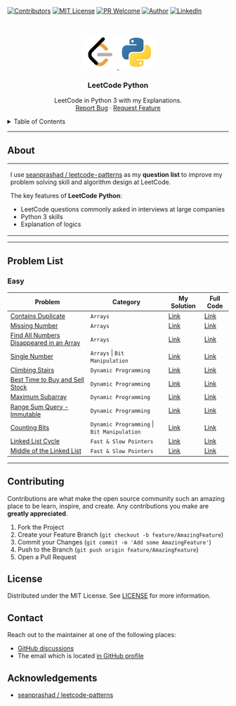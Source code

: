 [![Contributors][contributors-shield]][contributors-url]
[![MIT License][license-shield]][license-url]
[![PR Welcome][pr-welcome-shield]](#contributing)
[![Author][author-shield]][author-url]
[![LinkedIn][linkedin-shield]][linkedin-url]

<!-- PROJECT LOGO -->
<br />
<p align="center">
  <a href="https://github.com/windsuzu/leetcode-python">
    <img src="images/leetcode.png" alt="leetcode" width="80" height="80">
    <img src="images/python.png" alt="python" width="80" height="80">
  </a>

  <h3 align="center">LeetCode Python</h3>

  <p align="center">
    LeetCode in Python 3 with my Explanations.
    <br />
    <a href="https://github.com/windsuzu/leetcode-python/issues">Report Bug</a>
    ·
    <a href="https://github.com/windsuzu/leetcode-python/issues">Request Feature</a>
  </p>
</p>


<details>
<summary>Table of Contents</summary>

* [About](#about)
* [Problem List](#problem-list)
  * [Easy](#easy)
* [Contributing](#contributing)
* [License](#license)
* [Contact](#contact)
* [Acknowledgements](#acknowledgements)

</details>

---

<!-- ABOUT THE PROJECT -->
## About

<table>
<tr>
<td>

I use [seanprashad / leetcode-patterns](https://github.com/SeanPrashad/leetcode-patterns) as my **question list** to improve my problem solving skill and algorithm design at LeetCode.

The key features of **LeetCode Python**:

- LeetCode questions commonly asked in interviews at large companies
- Python 3 skills
- Explanation of logics

</td>
</tr>
</table>

---

## Problem List

### Easy

| Problem                                                                                | Category                                    | My Solution                                        | Full Code                                          |
| -------------------------------------------------------------------------------------- | ------------------------------------------- | -------------------------------------------------- | -------------------------------------------------- |
| [Contains Duplicate][p-contains-duplicate]                                             | `Arrays`                                    | [Link][d-contains-duplicate]                       | [Link][c-contains-duplicate]                       |
| [Missing Number][p-missing-number]                                                     | `Arrays`                                    | [Link][d-missing-number]                           | [Link][c-missing-number]                           |
| [Find All Numbers Disappeared in an Array][p-find-all-numbers-disappeared-in-an-array] | `Arrays`                                    | [Link][d-find-all-numbers-disappeared-in-an-array] | [Link][c-find-all-numbers-disappeared-in-an-array] |
| [Single Number][p-single-number]                                                       | `Arrays` \| `Bit Manipulation`              | [Link][d-single-number]                            | [Link][c-single-number]                            |
| [Climbing Stairs][p-climbing-stairs]                                                   | `Dynamic Programming`                       | [Link][d-climbing-stairs]                          | [Link][c-climbing-stairs]                          |
| [Best Time to Buy and Sell Stock][p-best-time-to-buy-and-sell-stock]                   | `Dynamic Programming`                       | [Link][d-best-time-to-buy-and-sell-stock]          | [Link][c-best-time-to-buy-and-sell-stock]          |
| [Maximum Subarray][p-maximum-subarray]                                                 | `Dynamic Programming`                       | [Link][d-maximum-subarray]                         | [Link][c-maximum-subarray]                         |
| [Range Sum Query - Immutable][p-range-sum-query]                                       | `Dynamic Programming`                       | [Link][d-range-sum-query]                          | [Link][c-range-sum-query]                          |
| [Counting Bits][p-counting-bits]                                                       | `Dynamic Programming` \| `Bit Manipulation` | [Link][d-counting-bits]                            | [Link][c-counting-bits]                            |
| [Linked List Cycle][p-linked-list-cycle]                                               | `Fast & Slow Pointers`                      | [Link][d-linked-list-cycle]                        | [Link][c-linked-list-cycle]                        |
| [Middle of the Linked List][p-middle-of-the-linked-list]                               | `Fast & Slow Pointers`                      | [Link][d-middle-of-the-linked-list]                | [Link][c-middle-of-the-linked-list]                |

---

## Contributing

Contributions are what make the open source community such an amazing place to be learn, inspire, and create. Any contributions you make are **greatly appreciated**.

1. Fork the Project
2. Create your Feature Branch (`git checkout -b feature/AmazingFeature`)
3. Commit your Changes (`git commit -m 'Add some AmazingFeature'`)
4. Push to the Branch (`git push origin feature/AmazingFeature`)
5. Open a Pull Request

## License

Distributed under the MIT License. See [LICENSE](https://github.com/windsuzu/leetcode-python/blob/main/LICENSE) for more information.

## Contact

Reach out to the maintainer at one of the following places:

* [GitHub discussions](https://github.com/windsuzu/leetcode-python/discussions)
* The email which is located [in GitHub profile](https://github.com/windsuzu)


## Acknowledgements

* [seanprashad / leetcode-patterns](https://github.com/SeanPrashad/leetcode-patterns)


[contributors-shield]: https://img.shields.io/github/contributors/windsuzu/leetcode-python.svg?style=for-the-badge
[contributors-url]: https://github.com/windsuzu/leetcode-python/graphs/contributors
[issues-shield]: https://img.shields.io/github/issues/windsuzu/leetcode-python.svg?style=for-the-badge
[issues-url]: https://github.com/windsuzu/leetcode-python/issues
[license-shield]: https://img.shields.io/github/license/windsuzu/leetcode-python.svg?style=for-the-badge&label=license
[license-url]: https://github.com/windsuzu/leetcode-python/blob/main/LICENSE.txt
[linkedin-shield]: https://img.shields.io/badge/-LinkedIn-black.svg?style=for-the-badge&logo=linkedin&colorB=555
[linkedin-url]: https://linkedin.com/in/windsuzu
[pr-welcome-shield]: https://shields.io/badge/PRs-Welcome-ff69b4?style=for-the-badge
[author-shield]: https://shields.io/badge/Made_with_%E2%9D%A4_by-windsuzu-F4A92F?style=for-the-badge
[author-url]: https://github.com/windsuzu


<!-- Problem Ref -->
[p-contains-duplicate]: https://leetcode.com/problems/contains-duplicate/
[p-missing-number]: https://leetcode.com/problems/missing-number/
[p-find-all-numbers-disappeared-in-an-array]: https://leetcode.com/problems/find-all-numbers-disappeared-in-an-array/
[p-single-number]: https://leetcode.com/problems/single-number/
[p-climbing-stairs]: https://leetcode.com/problems/climbing-stairs/
[p-best-time-to-buy-and-sell-stock]: https://leetcode.com/problems/best-time-to-buy-and-sell-stock/
[p-maximum-subarray]: https://leetcode.com/problems/maximum-subarray/
[p-range-sum-query]: https://leetcode.com/problems/range-sum-query-immutable/
[p-counting-bits]: https://leetcode.com/problems/counting-bits/
[p-linked-list-cycle]: https://leetcode.com/problems/linked-list-cycle/
[p-middle-of-the-linked-list]: https://leetcode.com/problems/middle-of-the-linked-list/


<!-- Discuss Ref -->
[d-contains-duplicate]: https://leetcode.com/problems/contains-duplicate/discuss/1382394/Python-3-or-Compare-the-size!
[d-missing-number]: https://leetcode.com/problems/missing-number/discuss/1382390/Python-3-or-O(1)-space-or-O(n)-time
[d-find-all-numbers-disappeared-in-an-array]: https://leetcode.com/problems/find-all-numbers-disappeared-in-an-array/discuss/1384686/Python-3-or-Easy-Solution-using-Set
[d-single-number]: https://leetcode.com/problems/single-number/discuss/1387175/Python-3-or-XOR-Explanation
[d-climbing-stairs]: https://leetcode.com/problems/climbing-stairs/discuss/1388999/Python-3-or-Dynamic-Programming
[d-best-time-to-buy-and-sell-stock]: https://leetcode.com/problems/best-time-to-buy-and-sell-stock/discuss/1391460/Python-3-or-KEEP-the-lowest-and-COMPARE-the-profit-!
[d-maximum-subarray]: https://leetcode.com/problems/maximum-subarray/discuss/1392524/Python-3-or-O(n)-Time-or-O(1)-Space
[d-range-sum-query]: https://leetcode.com/problems/range-sum-query-immutable/discuss/1394672/Python-3-or-Cumulative-Sum
[d-counting-bits]: https://leetcode.com/problems/counting-bits/discuss/1396851/Python-3-or-99-Faster-or-91-Less-Memory
[d-linked-list-cycle]: https://leetcode.com/problems/linked-list-cycle/discuss/1398839/Python-3-or-Assign-numbers
[d-middle-of-the-linked-list]: https://leetcode.com/problems/middle-of-the-linked-list/discuss/1400749/Python-3-or-Two-Pointers


<!-- Code Ref -->
[c-contains-duplicate]: easy/contains-duplicate.py
[c-missing-number]: easy/missing-number.py
[c-find-all-numbers-disappeared-in-an-array]: easy/find-all-numbers-disappeared-in-an-array.py
[c-single-number]: easy/single-number.py
[c-climbing-stairs]: easy/climbing-stairs.py
[c-best-time-to-buy-and-sell-stock]: easy/best-time-to-buy-and-sell-stock.py
[c-maximum-subarray]: easy/maximum-subarray.py
[c-range-sum-query]: easy/range_sum_query-immutable.py
[c-counting-bits]: easy/counting-bits.py
[c-linked-list-cycle]: easy/linked-list-cycle.py
[c-middle-of-the-linked-list]: easy/middle-of-the-linked-list.py
